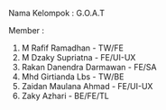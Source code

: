 Nama Kelompok : G.O.A.T

Member :
1. M Rafif Ramadhan - TW/FE
2. M Dzaky Supriatna - FE/UI-UX 
3. Rakan Danendra Darmawan - FE/SA 
4. Mhd Girtianda Lbs - TW/BE 
5. Zaidan Maulana Ahmad - FE/UI-UX 
6. Zaky Azhari - BE/FE/TL 
